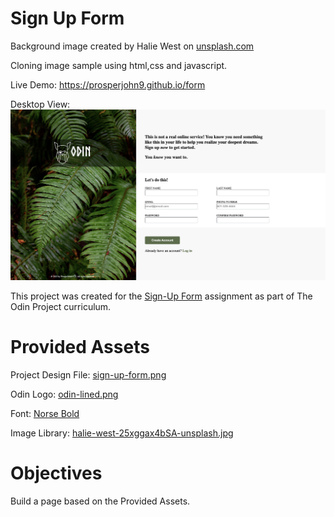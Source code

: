 # Sign Up Form

Background image created by Halie West on [unsplash.com](https://unsplash.com/photos/25xggax4bSA)



Cloning image sample using html,css and javascript.


Live Demo:
https://prosperjohn9.github.io/form


Desktop View:
![Desktop View](./images/form.png)

This project was created for the [Sign-Up Form](https://www.theodinproject.com/lessons/node-path-intermediate-html-and-css-sign-up-form) assignment as part of The Odin Project curriculum.
# Provided Assets
Project Design File: [sign-up-form.png](https://cdn.statically.io/gh/TheOdinProject/curriculum/5f37d43908ef92499e95a9b90fc3cc291a95014c/html_css/project-sign-up-form/sign-up-form.png)


Odin Logo: [odin-lined.png](https://cdn.statically.io/gh/TheOdinProject/curriculum/5f37d43908ef92499e95a9b90fc3cc291a95014c/html_css/project-sign-up-form/odin-lined.png)


Font: [Norse Bold](./font/Norse-Bold.otf)


Image Library: [halie-west-25xggax4bSA-unsplash.jpg](https://unsplash.com/photos/25xggax4bSA)
# Objectives
Build a page based on the Provided Assets.